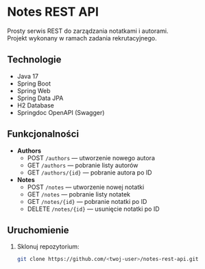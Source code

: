# Notes REST API

Prosty serwis REST do zarządzania notatkami i autorami.  
Projekt wykonany w ramach zadania rekrutacyjnego.

## Technologie
- Java 17
- Spring Boot
- Spring Web
- Spring Data JPA
- H2 Database
- Springdoc OpenAPI (Swagger)

## Funkcjonalności
- **Authors**
  - POST `/authors` — utworzenie nowego autora
  - GET `/authors` — pobranie listy autorów
  - GET `/authors/{id}` — pobranie autora po ID
- **Notes**
  - POST `/notes` — utworzenie nowej notatki
  - GET `/notes` — pobranie listy notatek
  - GET `/notes/{id}` — pobranie notatki po ID
  - DELETE `/notes/{id}` — usunięcie notatki po ID

## Uruchomienie
1. Sklonuj repozytorium:
   ```bash
   git clone https://github.com/<twoj-user>/notes-rest-api.git
